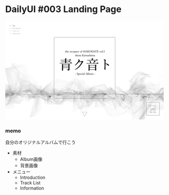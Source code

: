 # DailyUI #003 Landing Page
![](003.png)

### memo
自分のオリジナルアルバムで行こう

- 素材
  - Album画像
  - 背景画像
- メニュー
  - Introduction
  - Track List
  - Information
